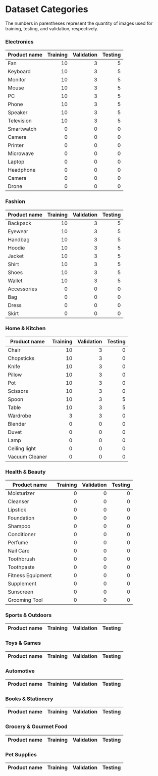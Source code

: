 # Dataset Categories

The numbers in parentheses represent the quantity of images used for training, testing, and validation, respectively.

### Electronics

| Product name | Training | Validation | Testing |
| ------------ | -------: | ---------: | ------: |
| Fan          |       10 |          3 |       5 |
| Keyboard     |       10 |          3 |       5 |
| Monitor      |       10 |          3 |       5 |
| Mouse        |       10 |          3 |       5 |
| PC           |       10 |          3 |       5 |
| Phone        |       10 |          3 |       5 |
| Speaker      |       10 |          3 |       5 |
| Television   |       10 |          3 |       5 |
| Smartwatch   |        0 |          0 |       0 |
| Camera       |        0 |          0 |       0 |
| Printer      |        0 |          0 |       0 |
| Microwave    |        0 |          0 |       0 |
| Laptop       |        0 |          0 |       0 |
| Headphone    |        0 |          0 |       0 |
| Camera       |        0 |          0 |       0 |
| Drone        |        0 |          0 |       0 |

### Fashion

| Product name | Training | Validation | Testing |
| ------------ | -------: | ---------: | ------: |
| Backpack     |       10 |          3 |       5 |
| Eyewear      |       10 |          3 |       5 |
| Handbag      |       10 |          3 |       5 |
| Hoodie       |       10 |          3 |       5 |
| Jacket       |       10 |          3 |       5 |
| Shirt        |       10 |          3 |       5 |
| Shoes        |       10 |          3 |       5 |
| Wallet       |       10 |          3 |       5 |
| Accessories  |        0 |          0 |       0 |
| Bag          |        0 |          0 |       0 |
| Dress        |        0 |          0 |       0 |
| Skirt        |        0 |          0 |       0 |

### Home & Kitchen

| Product name   | Training | Validation | Testing |
| -------------- | -------: | ---------: | ------: |
| Chair          |       10 |          3 |       0 |
| Chopsticks     |       10 |          3 |       0 |
| Knife          |       10 |          3 |       0 |
| Pillow         |       10 |          3 |       0 |
| Pot            |       10 |          3 |       0 |
| Scissors       |       10 |          3 |       0 |
| Spoon          |       10 |          3 |       5 |
| Table          |       10 |          3 |       5 |
| Wardrobe       |        3 |          3 |       0 |
| Blender        |        0 |          0 |       0 |
| Duvet          |        0 |          0 |       0 |
| Lamp           |        0 |          0 |       0 |
| Ceiling light  |        0 |          0 |       0 |
| Vacuum Cleaner |        0 |          0 |       0 |

### Health & Beauty

| Product name      | Training | Validation | Testing |
| ----------------- | -------: | ---------: | ------: |
| Moisturizer       |        0 |          0 |       0 |
| Cleanser          |        0 |          0 |       0 |
| Lipstick          |        0 |          0 |       0 |
| Foundation        |        0 |          0 |       0 |
| Shampoo           |        0 |          0 |       0 |
| Conditioner       |        0 |          0 |       0 |
| Perfume           |        0 |          0 |       0 |
| Nail Care         |        0 |          0 |       0 |
| Toothbrush        |        0 |          0 |       0 |
| Toothpaste        |        0 |          0 |       0 |
| Fitness Equipment |        0 |          0 |       0 |
| Supplement        |        0 |          0 |       0 |
| Sunscreen         |        0 |          0 |       0 |
| Grooming Tool     |        0 |          0 |       0 |

### Sports & Outdoors

| Product name | Training | Validation | Testing |
| ------------ | -------: | ---------: | ------: |

### Toys & Games

| Product name | Training | Validation | Testing |
| ------------ | -------: | ---------: | ------: |

### Automotive

| Product name | Training | Validation | Testing |
| ------------ | -------: | ---------: | ------: |

### Books & Stationery

| Product name | Training | Validation | Testing |
| ------------ | -------: | ---------: | ------: |

### Grocery & Gourmet Food

| Product name | Training | Validation | Testing |
| ------------ | -------: | ---------: | ------: |

### Pet Supplies

| Product name | Training | Validation | Testing |
| ------------ | -------: | ---------: | ------: |
